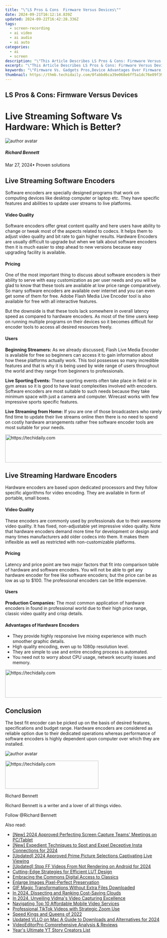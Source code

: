 ```yaml
---
title: "\"LS Pros & Cons  Firmware Versus Devices\""
date: 2024-09-21T16:12:14.839Z
updated: 2024-09-22T16:42:28.336Z
tags: 
  - screen-recording
  - ai video
  - ai audio
  - ai auto
categories: 
  - ai
  - screen
description: "\"This Article Describes LS Pros & Cons: Firmware Versus Devices\""
excerpt: "\"This Article Describes LS Pros & Cons: Firmware Versus Devices\""
keywords: "\"Firmware Vs. Gadgets Pros,Device Advantages Over Firmware,Firmware Drawbacks Compared,Pros & Cons: Devices Vs. Firmware,Benefits of Devices over Firmware,Downsides to Firmware, Devices Comparison,Device Perks Vs. Firmware Limitations\""
thumbnail: https://thmb.techidaily.com/0fabbd6ca39e068e6ff5a1dc76e09f39c4c023b261fbe4ba782432860cba0bd7.jpg
---
```


## LS Pros & Cons: Firmware Versus Devices

# Live Streaming Software Vs Hardware: Which is Better?

![author avatar](https://images.wondershare.com/filmora/article-images/richard-bennett.jpg)

##### Richard Bennett

 Mar 27, 2024• Proven solutions

## Live Streaming Software Encoders

 Software encoders are specially designed programs that work on computing devices like desktop computer or laptop etc. They have specific features and abilities to update user streams to live platforms.

#### Video Quality

 Software encoders offer great content quality and here users have ability to change or tweak most of the aspects related to codecs. It helps them to adjust video quality and bit rate to gain higher results. Hardware Encoders are usually difficult to upgrade but when we talk about software encoders then it is much easier to step ahead to new versions because easy upgrading facility is available.

#### Pricing

 One of the most important thing to discuss about software encoders is their ability to serve with easy customization as per user needs and you will be glad to know that these tools are available at low price range comparatively. So many software encoders are available over internet and you can even get some of them for free. Adobe Flash Media Live Encoder tool is also available for free with all interactive features.

 But the downside is that these tools lack somewhere in overall latency speed as compared to hardware encoders. As most of the time users keep on running multiple programs on their devices so it becomes difficult for encoder tools to access all desired resources freely.

#### Users

**Beginning Streamers:** As we already discussed, Flash Live Media Encoder is available for free so beginners can access it to gain information about how these platforms actually work. This tool possesses so many incredible features and that is why it is being used by wide range of users throughout the world and they range from beginners to professionals.

**Live Sporting Events:** These sporting events often take place in field or in gym areas so it is good to have least complexities involved with encoders. Software encoders are most suitable to such needs because they take minimum space with just a camera and computer. Wirecast works with few impressive sports specific features.

**Live Streaming from Home:** If you are one of those broadcasters who rarely find time to update their live streams online then there is no need to spend on costly hardware arrangements rather free software encoder tools are most suitable for your needs.

<!-- affiliate ads begin -->
<a href="https://dhgate.sjv.io/c/5597632/1175223/12108" target="_top" id="1175223">
  <img src="//a.impactradius-go.com/display-ad/12108-1175223" border="0" alt="https://techidaily.com" width="728" height="90"/>
</a>
<img height="0" width="0" src="https://dhgate.sjv.io/i/5597632/1175223/12108" style="position:absolute;visibility:hidden;" border="0" />
<!-- affiliate ads end -->

## Live Streaming Hardware Encoders

 Hardware encoders are based upon dedicated processors and they follow specific algorithms for video encoding. They are available in form of portable, small boxes.

#### Video Quality

 These encoders are commonly used by professionals due to their awesome video quality. It has fixed, non-adjustable yet impressive video quality. Note that hardware encoders demand more time for development or design and many times manufacturers add older codecs into them. It makes them inflexible as well as restricted with non-customizable platforms.

#### Pricing

 Latency and price point are two major factors that fit into comparison table of hardware and software encoders. You will not be able to get any hardware encoder for free like software encoders; but the price can be as low as up to $100\. The professional encoders can be little expensive.

#### Users

**Production Companies:** The most common application of hardware encoders in found in professional world due to their high price range, classic video quality and crisp details.

#### Advantages of Hardware Encoders

* They provide highly responsive live mixing experience with much smoother graphic details.
* High quality encoding, even up to 1080p resolution level.
* They are simple to use and entire encoding process is automated.
* You need not to worry about CPU usage, network security issues and memory.

<!-- affiliate ads begin -->
<a href="https://appsumo.8odi.net/c/5597632/2037346/7443" target="_top" id="2037346">
  <img src="//a.impactradius-go.com/display-ad/7443-2037346" border="0" alt="https://techidaily.com" width="728" height="90"/>
</a>
<img height="0" width="0" src="https://appsumo.8odi.net/i/5597632/2037346/7443" style="position:absolute;visibility:hidden;" border="0" />
<!-- affiliate ads end -->

## Conclusion

 The best fit encoder can be picked up on the basis of desired features, specifications and budget range. Hardware encoders are considered as reliable option due to their dedicated operations whereas performance of software encoders is highly dependent upon computer over which they are installed.

![author avatar](https://images.wondershare.com/filmora/article-images/richard-bennett.jpg)

<!-- affiliate ads begin -->
<a href="https://aligracehair.sjv.io/c/5597632/2006941/19272" target="_top" id="2006941">
  <img src="//a.impactradius-go.com/display-ad/19272-2006941" border="0" alt="https://techidaily.com" width="300" height="90"/>
</a>
<img height="0" width="0" src="https://aligracehair.sjv.io/i/5597632/2006941/19272" style="position:absolute;visibility:hidden;" border="0" />
<!-- affiliate ads end -->

Richard Bennett

Richard Bennett is a writer and a lover of all things video.

Follow @Richard Bennett

<ins class="adsbygoogle"
      style="display:block"
      data-ad-client="ca-pub-7571918770474297"
      data-ad-slot="8358498916"
      data-ad-format="auto"
      data-full-width-responsive="true"></ins>

<span class="atpl-alsoreadstyle">Also read:</span>
<div><ul>
<li><a href="https://on-screen-recording.techidaily.com/new-2024-approved-perfecting-screen-capture-teams-meetings-on-pctablet/"><u>[New] 2024 Approved Perfecting Screen Capture Teams' Meetings on PC/Tablet</u></a></li>
<li><a href="https://instagram-video-files.techidaily.com/new-expedient-techniques-to-spot-and-expel-deceptive-insta-connections-for-2024/"><u>[New] Expedient Techniques to Spot and Expel Deceptive Insta Connections for 2024</u></a></li>
<li><a href="https://fox-http.techidaily.com/updated-2024-approved-prime-picture-selections-captivating-live-viewing/"><u>[Updated] 2024 Approved Prime Picture Selections Captivating Live Viewing</u></a></li>
<li><a href="https://facebook-video-content.techidaily.com/updated-stop-ff-videos-from-not-rendering-on-android-for-2024/"><u>[Updated] Stop FF Videos From Not Rendering on Android for 2024</u></a></li>
<li><a href="https://extra-lessons.techidaily.com/cutting-edge-strategies-for-efficient-lut-design/"><u>Cutting-Edge Strategies for Efficient LUT Design</u></a></li>
<li><a href="https://extra-lessons.techidaily.com/embracing-the-commons-digital-access-to-classics/"><u>Embracing the Commons Digital Access to Classics</u></a></li>
<li><a href="https://extra-hints.techidaily.com/enlarge-images-pixel-perfect-preservation/"><u>Enlarge Images Pixel-Perfect Preservation</u></a></li>
<li><a href="https://extra-lessons.techidaily.com/gif-magic-transformations-without-extra-files-downloaded/"><u>GIF Magic Transformations Without Extra Files Downloaded</u></a></li>
<li><a href="https://article-files.techidaily.com/in-2024-dissecting-and-ranking-cost-saving-clouds/"><u>In 2024, Dissecting and Ranking Cost-Saving Clouds</u></a></li>
<li><a href="https://on-screen-recording.techidaily.com/in-2024-unveiling-vidmas-video-capturing-excellence/"><u>In 2024, Unveiling Vidma's Video Capturing Excellence</u></a></li>
<li><a href="https://extra-lessons.techidaily.com/navigating-top-10-affordable-mobile-video-services/"><u>Navigating Top 10 Affordable Mobile Video Services</u></a></li>
<li><a href="https://extra-lessons.techidaily.com/professional-tiktok-videos-with-strategic-zoom-use/"><u>Professional TikTok Videos with Strategic Zoom Use</u></a></li>
<li><a href="https://extra-lessons.techidaily.com/speed-kings-and-queens-of-2022/"><u>Speed Kings and Queens of 2022</u></a></li>
<li><a href="https://ai-driven-video-production.techidaily.com/updated-vllo-on-mac-a-guide-to-downloads-and-alternatives-for-2024/"><u>Updated VLLO on Mac A Guide to Downloads and Alternatives for 2024</u></a></li>
<li><a href="https://extra-resources.techidaily.com/videoeditorpro-comprehensive-analysis-and-reviews/"><u>VideoEditorPro Comprehensive Analysis & Reviews</u></a></li>
<li><a href="https://extra-lessons.techidaily.com/years-ultimate-yt-story-creators-list/"><u>Year's Ultimate YT Story Creators List</u></a></li>
</ul></div>

